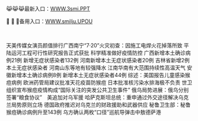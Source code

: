 <p>
	😹😹😹最新入口：<a href="http://www.baidu.com/link?url=6MA2SWnO3Raqke39an_0PUxosM6ZrUGzi1BN9tNnlPW&wd">WWW.3smi.PPT</a> 
	<p>
		🦎
🦎
🦎备用入口：<a href="http://www.baidu.com/link?url=6MA2SWnO3Raqke39an_0PUxosM6ZrUGzi1BN9tNnlPW&wd">WWW.smilju.UPOU</a> 
	</p>
	<p>
		<br />
	</p>
	<p>
		天美传媒女演员颜值排行广西南宁“7·20”火灾初查：因施工电焊火花掉落所致
平陆运河工程可行性研究报告正式获批
科学精准做好疫情防控
广西新增本土确诊病例21例 新增无症状感染者132例
河南新增本土无症状感染者20例
吉林省新增2例本土无症状感染者
河南山东等地有较强降水 江南华南有大范围持续性高温天气
安徽新增本土确诊病例8例 新增本土无症状感染者44例
综述：美国报告儿童感染猴痘病例 欧洲药管局建议批准天花疫苗防猴痘
日本批准核污染水排海极不负责
世卫组织宣布猴痘疫情构成“国际关注的突发公共卫生事件”
俄乌局势进展：俄乌分别签署“粮食协议”　美追加对乌军援
哈萨克斯坦总统：重申通过外交途径解决乌克兰局势原则立场
德国政府推迟对乌克兰的财政援助和武器供应
秘鲁卫生部：秘鲁猴痘确诊病例升至143例
乌方确认两枚“口径”巡航导弹击中敖德萨港
	</p>
